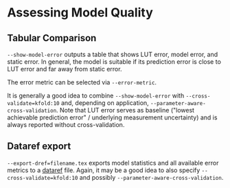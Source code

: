 # Assessing Model Quality

## Tabular Comparison

`--show-model-error` outputs a table that shows LUT error, model error, and
static error. In general, the model is suitable if its prediction error is
close to LUT error and far away from static error.

The error metric can be selected via `--error-metric`.

It is generally a good idea to combine `--show-model-error` with
`--cross-validate=kfold:10` and, depending on application,
`--parameter-aware-cross-validation`. Note that LUT error serves as baseline
("lowest achievable prediction error" / underlying measurement uncertainty)
and is always reported without cross-validation.

## Dataref export

`--export-dref=filename.tex` exports model statistics and all available error
metrics to a [dataref](https://ctan.org/pkg/dataref) file. Again, it may be a
good idea to also specify `--cross-validate=kfold:10` and possibly
`--parameter-aware-cross-validation`.
